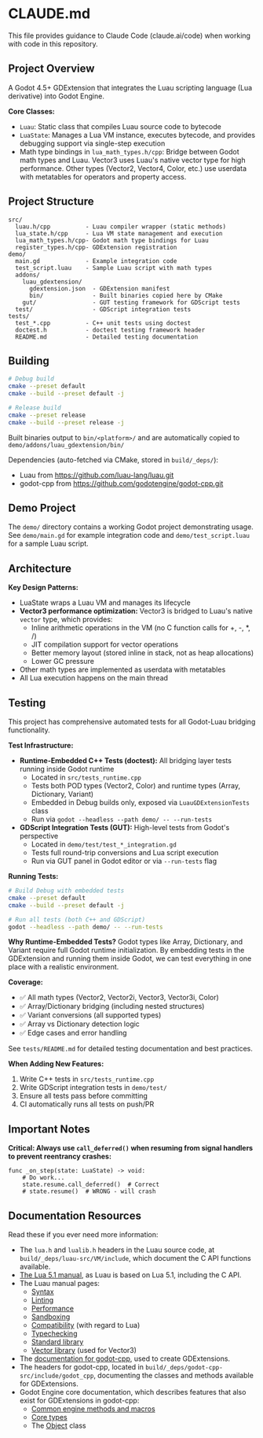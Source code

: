# CLAUDE.md

This file provides guidance to Claude Code (claude.ai/code) when working with
code in this repository.

## Project Overview

A Godot 4.5+ GDExtension that integrates the Luau scripting language (Lua
derivative) into Godot Engine.

**Core Classes:**

- `Luau`: Static class that compiles Luau source code to bytecode
- `LuaState`: Manages a Lua VM instance, executes bytecode, and provides
  debugging support via single-step execution
- Math type bindings in `lua_math_types.h/cpp`: Bridge between Godot math types
  and Luau. Vector3 uses Luau's native vector type for high performance. Other
  types (Vector2, Vector4, Color, etc.) use userdata with metatables for
  operators and property access.

## Project Structure

```
src/
  luau.h/cpp          - Luau compiler wrapper (static methods)
  lua_state.h/cpp     - Lua VM state management and execution
  lua_math_types.h/cpp- Godot math type bindings for Luau
  register_types.h/cpp- GDExtension registration
demo/
  main.gd             - Example integration code
  test_script.luau    - Sample Luau script with math types
  addons/
    luau_gdextension/
      gdextension.json  - GDExtension manifest
      bin/              - Built binaries copied here by CMake
    gut/                - GUT testing framework for GDScript tests
  test/                 - GDScript integration tests
tests/
  test_*.cpp          - C++ unit tests using doctest
  doctest.h           - doctest testing framework header
  README.md           - Detailed testing documentation
```

## Building

```bash
# Debug build
cmake --preset default
cmake --build --preset default -j

# Release build
cmake --preset release
cmake --build --preset release -j
```

Built binaries output to `bin/<platform>/` and are automatically copied to
`demo/addons/luau_gdextension/bin/`

Dependencies (auto-fetched via CMake, stored in `build/_deps/`):

- Luau from https://github.com/luau-lang/luau.git
- godot-cpp from https://github.com/godotengine/godot-cpp.git

## Demo Project

The `demo/` directory contains a working Godot project demonstrating usage. See
`demo/main.gd` for example integration code and `demo/test_script.luau` for a
sample Luau script.

## Architecture

**Key Design Patterns:**

- LuaState wraps a Luau VM and manages its lifecycle
- **Vector3 performance optimization:** Vector3 is bridged to Luau's native
  `vector` type, which provides:
  - Inline arithmetic operations in the VM (no C function calls for +, -, *, /)
  - JIT compilation support for vector operations
  - Better memory layout (stored inline in stack, not as heap allocations)
  - Lower GC pressure
- Other math types are implemented as userdata with metatables
- All Lua execution happens on the main thread

## Testing

This project has comprehensive automated tests for all Godot-Luau bridging functionality.

**Test Infrastructure:**
- **Runtime-Embedded C++ Tests (doctest):** All bridging layer tests running inside Godot runtime
  - Located in `src/tests_runtime.cpp`
  - Tests both POD types (Vector2, Color) and runtime types (Array, Dictionary, Variant)
  - Embedded in Debug builds only, exposed via `LuauGDExtensionTests` class
  - Run via `godot --headless --path demo/ -- --run-tests`
- **GDScript Integration Tests (GUT):** High-level tests from Godot's perspective
  - Located in `demo/test/test_*_integration.gd`
  - Tests full round-trip conversions and Lua script execution
  - Run via GUT panel in Godot editor or via `--run-tests` flag

**Running Tests:**

```bash
# Build Debug with embedded tests
cmake --preset default
cmake --build --preset default -j

# Run all tests (both C++ and GDScript)
godot --headless --path demo/ -- --run-tests
```

**Why Runtime-Embedded Tests?**
Godot types like Array, Dictionary, and Variant require full Godot runtime initialization. By embedding tests in the GDExtension and running them inside Godot, we can test everything in one place with a realistic environment.

**Coverage:**
- ✅ All math types (Vector2, Vector2i, Vector3, Vector3i, Color)
- ✅ Array/Dictionary bridging (including nested structures)
- ✅ Variant conversions (all supported types)
- ✅ Array vs Dictionary detection logic
- ✅ Edge cases and error handling

See `tests/README.md` for detailed testing documentation and best practices.

**When Adding New Features:**
1. Write C++ tests in `src/tests_runtime.cpp`
2. Write GDScript integration tests in `demo/test/`
3. Ensure all tests pass before committing
4. CI automatically runs all tests on push/PR

## Important Notes

**Critical: Always use `call_deferred()` when resuming from signal handlers to
prevent reentrancy crashes:**

```gdscript
func _on_step(state: LuaState) -> void:
    # Do work...
    state.resume.call_deferred()  # Correct
    # state.resume()  # WRONG - will crash
```

## Documentation Resources

Read these if you ever need more information:

- The `lua.h` and `lualib.h` headers in the Luau source code, at
  `build/_deps/luau-src/VM/include`, which document the C API functions
  available.
- [The Lua 5.1 manual](https://www.lua.org/manual/5.1/manual.html), as Luau is
  based on Lua 5.1, including the C API.
- The Luau manual pages:
  - [Syntax](https://luau.org/syntax)
  - [Linting](https://luau.org/lint)
  - [Performance](https://luau.org/performance)
  - [Sandboxing](https://luau.org/sandbox)
  - [Compatibility](https://luau.org/compatibility) (with regard to Lua)
  - [Typechecking](https://luau.org/typecheck)
  - [Standard library](https://luau.org/library)
  - [Vector library](https://luau.org/library#vector-library) (used for Vector3)
- The
  [documentation for godot-cpp](https://docs.godotengine.org/en/stable/tutorials/scripting/cpp/gdextension_cpp_example.html),
  used to create GDExtensions.
- The headers for godot-cpp, located in
  `build/_deps/godot-cpp-src/include/godot_cpp`, documenting the classes and
  methods available for GDExtensions.
- Godot Engine core documentation, which describes features that also exist for
  GDExtensions in godot-cpp:
  - [Common engine methods and macros](https://docs.godotengine.org/en/stable/engine_details/architecture/common_engine_methods_and_macros.html)
  - [Core types](https://docs.godotengine.org/en/stable/engine_details/architecture/core_types.html)
  - The
    [Object](https://docs.godotengine.org/en/stable/engine_details/architecture/object_class.html)
    class
